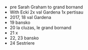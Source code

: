 - pre Sarah Graham to grand bornand
- With Ecki 2x val Gardena 1x pertisau 
- 2017, 18 val Gardena 
- 19 bansko
- 20 la cluzas, le grand bornand
- 21 x
- 22, 23 bansko
- 24 Sestriere 

